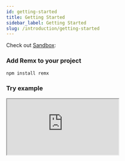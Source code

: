 ```yaml
---
id: getting-started
title: Getting Started
sidebar_label: Getting Started
slug: /introduction/getting-started
---
```


Check out [Sandbox](https://codesandbox.io/s/immutable-architecture-8bc5r?fontsize=14&hidenavigation=1&theme=dark):

### Add Remx to your project
 
```bash
npm install remx
```

### Try example
<iframe src="https://codesandbox.io/embed/github/wix/remx/tree/master/examples/with-react?fontsize=11&theme=light" class="codesandbox" sandbox="allow-modals allow-forms allow-popups allow-scripts allow-same-origin"></iframe>
